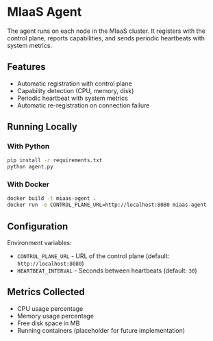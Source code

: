 # MIaaS Agent

The agent runs on each node in the MIaaS cluster. It registers with the control plane, reports capabilities, and sends periodic heartbeats with system metrics.

## Features

- Automatic registration with control plane
- Capability detection (CPU, memory, disk)
- Periodic heartbeat with system metrics
- Automatic re-registration on connection failure

## Running Locally

### With Python

```bash
pip install -r requirements.txt
python agent.py
```

### With Docker

```bash
docker build -t miaas-agent .
docker run -e CONTROL_PLANE_URL=http://localhost:8080 miaas-agent
```

## Configuration

Environment variables:

- `CONTROL_PLANE_URL` - URL of the control plane (default: `http://localhost:8080`)
- `HEARTBEAT_INTERVAL` - Seconds between heartbeats (default: `30`)

## Metrics Collected

- CPU usage percentage
- Memory usage percentage
- Free disk space in MB
- Running containers (placeholder for future implementation)
